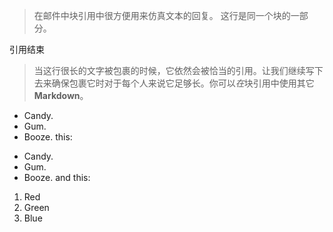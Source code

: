 > 在邮件中块引用中很方便用来仿真文本的回复。
> 这行是同一个块的一部分。

引用结束

> 当这行很长的文字被包裹的时候，它依然会被恰当的引用。让我们继续写下去来确保包裹它时对于每个人来说它足够长。你可以*在*块引用中使用其它**Markdown**。







*   Candy.
*   Gum.
*   Booze.
this:

+   Candy.
+   Gum.
+   Booze.
and this:

1.  Red
2.  Green
3.  Blue